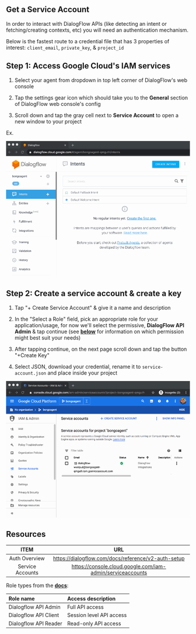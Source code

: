 ## Get a Service Account

In order to interact with DialogFlow APIs (like detecting an intent or fetching/creating contexts, etc) you will need an authentication mechanism.

Below is the fastest route to a credential file that has 3 properties of interest: `client_email`, `private_key`, & `project_id`

## Step 1: Access Google Cloud's IAM services

1. Select your agent from dropdown in top left corner of DialogFlow's web console

2. Tap the settings gear icon which should take you to the **General** section of DialogFlow web console's config

3. Scroll down and tap the gray cell next to **Service Account** to open a new window to your project

Ex.

![serviceaccount](https://github.com/valgaze/df-cheat-docs/blob/master/assets/service_account_1.gif?raw=true)

## Step 2: Create a service account & create a key

1. Tap "+ Create Service Account" & give it a name and description

2. In the "Select a Role" field, pick an appropriate role for your application/usage, for now we'll select the permissive, **DialogFlow API Admin** & tap continue (see **[below](#resources)** for information on which permission might best suit your needs)

3. After tapping continue, on the next page scroll down and tap the button "+Create Key"

4. Select JSON, download your credential, rename it to `service-account.json` and place inside your project

![serviceaccount](https://github.com/valgaze/df-cheat-docs/blob/master/assets/service_account_2.gif?raw=true)

## Resources

|     **ITEM**     |                          **URL**                           |
| :--------------: | :--------------------------------------------------------: |
|  Auth Overview   |    https://dialogflow.com/docs/reference/v2-auth-setup     |
| Service Accounts | https://console.cloud.google.com/iam-admin/serviceaccounts |

Role types from the **[docs](https://dialogflow.com/docs/reference/v2-auth-setup)**:

| **Role name**         | **Access description**   |
| :-------------------- | :----------------------- |
| Dialogflow API Admin  | Full API access          |
| Dialogflow API Client | Session level API access |
| Dialogflow API Reader | Read-only API access     |
